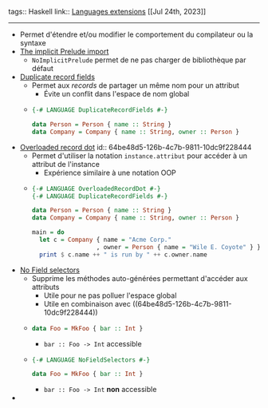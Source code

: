 tags:: Haskell
link:: [Languages extensions](https://ghc.gitlab.haskell.org/ghc/doc/users_guide/exts/intro.html)
[[Jul 24th, 2023]]
***

- Permet d'étendre et/ou modifier le comportement du compilateur ou la syntaxe
- [The implicit Prelude import](https://ghc.gitlab.haskell.org/ghc/doc/users_guide/exts/rebindable_syntax.html)
	- `NoImplicitPrelude` permet de ne pas charger de bibliothèque par défaut
- [Duplicate record fields](https://downloads.haskell.org/~ghc/9.2.1/docs/html/users_guide/exts/duplicate_record_fields.html)
	- Permet aux *records* de partager un même nom pour un attribut
		- Évite un conflit dans l'espace de nom global
	- ```haskell
	  {-# LANGUAGE DuplicateRecordFields #-}
	  
	  data Person = Person { name :: String }
	  data Company = Company { name :: String, owner :: Person }
	  ```
- [Overloaded record dot](https://downloads.haskell.org/~ghc/9.2.1/docs/html/users_guide/exts/overloaded_record_dot.html)
  id:: 64be48d5-126b-4c7b-9811-10dc9f228444
	- Permet d'utiliser la notation `instance.attribut` pour accéder à un attribut de l'instance
		- Expérience similaire à une notation OOP
	- ```haskell
	  {-# LANGUAGE OverloadedRecordDot #-}
	  {-# LANGUAGE DuplicateRecordFields #-}
	  
	  data Person = Person { name :: String }
	  data Company = Company { name :: String, owner :: Person }
	  
	  main = do
	    let c = Company { name = "Acme Corp."
	                    , owner = Person { name = "Wile E. Coyote" } }
	    print $ c.name ++ " is run by " ++ c.owner.name
	  ```
- [No Field selectors](https://ghc.gitlab.haskell.org/ghc/doc/users_guide/exts/field_selectors.html#extension-FieldSelectors)
	- Supprime les méthodes auto-générées permettant d'accéder aux attributs
		- Utile pour ne pas polluer l'espace global
		- Utile en combinaison avec ((64be48d5-126b-4c7b-9811-10dc9f228444))
	- ```haskell
	  data Foo = MkFoo { bar :: Int }
	  ```
		- `bar :: Foo -> Int` accessible
	- ```haskell
	  {-# LANGUAGE NoFieldSelectors #-}
	  
	  data Foo = MkFoo { bar :: Int }
	  ```
		- `bar :: Foo -> Int` **non** accessible
-